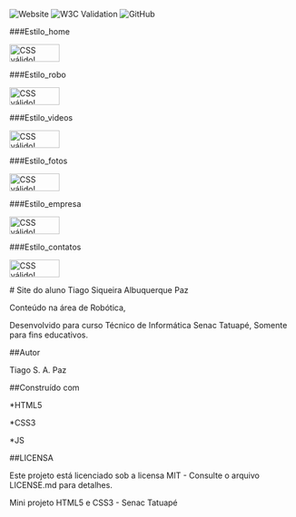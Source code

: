 ![Website](https://img.shields.io/website?url=https%3A%2F%2Ftiago-albuquerque.github.io%2FRobotica%2F)
![W3C Validation](https://img.shields.io/w3c-validation/html?targetUrl=https%3A%2F%2Ftiago-albuquerque.github.io%2FRobotica%2F)
![GitHub](https://img.shields.io/github/license/tiago-albuquerque/Robotica)

###Estilo_home
<p>
    <a href="https://jigsaw.w3.org/css-validator/check/referer">
        <img style="border:0;width:88px;height:31px"
            src="https://jigsaw.w3.org/css-validator/images/vcss-blue"
            alt="CSS válido!" />
    </a>
</p>

###Estilo_robo
<p>
    <a href="https://jigsaw.w3.org/css-validator/check/referer">
        <img style="border:0;width:88px;height:31px"
            src="https://jigsaw.w3.org/css-validator/images/vcss-blue"
            alt="CSS válido!" />
    </a>
</p>

###Estilo_videos
<p>
<a href="http://jigsaw.w3.org/css-validator/check/referer">
    <img style="border:0;width:88px;height:31px"
        src="http://jigsaw.w3.org/css-validator/images/vcss-blue"
        alt="CSS válido!" />
    </a>
</p>

###Estilo_fotos
<p>
<a href="http://jigsaw.w3.org/css-validator/check/referer">
    <img style="border:0;width:88px;height:31px"
        src="http://jigsaw.w3.org/css-validator/images/vcss-blue"
        alt="CSS válido!" />
    </a>
</p>

###Estilo_empresa
<p>
<a href="http://jigsaw.w3.org/css-validator/check/referer">
    <img style="border:0;width:88px;height:31px"
        src="http://jigsaw.w3.org/css-validator/images/vcss-blue"
        alt="CSS válido!" />
    </a>
</p>
###Estilo_contatos
<p>
<a href="http://jigsaw.w3.org/css-validator/check/referer">
    <img style="border:0;width:88px;height:31px"
        src="http://jigsaw.w3.org/css-validator/images/vcss-blue"
        alt="CSS válido!" />
    </a>
</p>
# Site do aluno Tiago Siqueira Albuquerque Paz

Conteúdo na área de Robótica,

Desenvolvido para curso Técnico de Informática Senac Tatuapé, Somente para fins educativos.

##Autor

Tiago S. A. Paz

##Construído com

*HTML5

*CSS3

*JS

##LICENSA

Este projeto está licenciado sob a licensa MIT - Consulte o arquivo LICENSE.md para detalhes.

Mini projeto HTML5 e CSS3 - Senac Tatuapé
